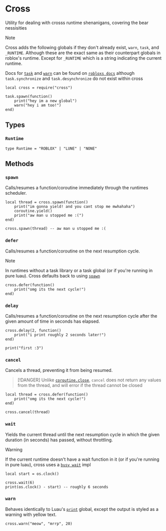 # Cross

Utility for dealing with crosss runtime shenanigans, covering the bear nessisities

> [!NOTE]
> Cross adds the following globals if they don't already exist,
> `warn`, `task`, and `_RUNTIME`. Although these are the exact same as their counterpart globals in roblox's runtime.
> Except for `_RUNTIME` which is a string indicating the current runtime.
>
> Docs for [`task`](https://create.roblox.com/docs/reference/engine/libraries/task#warn) and [`warn`](ttps://create.roblox.com/docs/reference/engine/globals/RobloxGlobals) can be found on [`robloxs docs`](https://create.roblox.com/docs/reference/engine) although `task.synchronize` and `task.desynchronize` do not exist within cross

```luau
local cross = require("cross")

task.spawn(function()
	print("hey im a new global")
	warn("hey i am too!")
end)
```

## Types

### `Runtime`

```luau
type Runtime = "ROBLOX" | "LUNE" | "NONE"
```

## Methods

### `spawn`

Calls/resumes a function/coroutine immediately through the runtimes scheduler.

```luau
local thread = cross.spawn(function()
	print("im gonna yield! and you cant stop me mwhahaha")
	coroutine.yield()
	print("aw man u stopped me :(")
end)

cross.spawn(thread) -- aw man u stopped me :(
```

### `defer`

Calls/resumes a function/coroutine on the next resumption cycle.

> [!NOTE]
> In runtimes without a task library or a task global (or if you're running in pure luau). Cross defaults back to using [`spawn`](#spawn)


```luau
cross.defer(function()
	print("omg its the next cycle!")
end)
```

### `delay`

Calls/resumes a function/coroutine on the next resumption cycle after the given amount of time in seconds has elapsed.

```luau
cross.delay(2, function()
	print("i print roughly 2 seconds later!")
end)

print("first :3")
```

### `cancel`

Cancels a thread, preventing it from being resumed.

> [!DANGER]
> Unlike [`coroutine.close`](https://luau-lang.org/library#coroutine-library:~:text=function%20coroutine.close(co%3A%20thread)%3A%20(boolean%2C%20any%3F)), `cancel` does not return any values from the thread, and will error if the thread cannot be closed


```luau
local thread = cross.defer(function()
	print("omg its the next cycle!")
end)

cross.cancel(thread)
```

### `wait`

Yields the current thread until the next resumption cycle in which the given duration (in seconds) has passed, without throttling.

> [!WARNING]
> If the current runtime doesn't have a wait function in it (or if you're running in pure luau), cross uses a [`busy wait`](https://github.com/kalrnlo/rbxlibs/blob/main/libs/cross/wait.luau) impl

```luau
local start = os.clock()

cross.wait(6)
print(os.clock() - start) -- roughly 6 seconds
```


### `warn`

Behaves identically to Luau's [`print`](https://luau-lang.org/library#global-functions:~:text=function%20print(args%3A%20...any)) global, except the output is styled as a warning with yellow text.

```luau
cross.warn("meow", "mrrp", 20)
```
